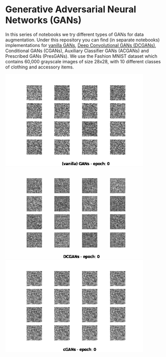 # Generative Adversarial Neural Networks (GANs)
In this series of notebooks we try different types of GANs for data augmentation. Under this repository you can find (in separate notebooks) implementations for [vanilla GANs](https://github.com/astroioannaki/Generative-Adversarial-NNs/blob/main/vanilla%20GANs.ipynb), [Deep Convolutional GANs (DCGANs)](https://github.com/astroioannaki/Generative-Adversarial-NNs/blob/main/DCGANs%20-%20Deep%20Convolutional%20GANs.ipynb), Conditional GANs (CGANs), Auxiliary Classifier GANs (ACGANs) and Prescribed GANs (PresGANs). We use the Fashion MNIST dataset which contains 60,000 grayscale images of size 28x28, with 10 different classes of clothing and accessory items.

![SegmentLocal](vangan_0.gif "gif")
![SegmentLocal](dcgan.gif "gif")
![SegmentLocal](cgan.gif "gif")

